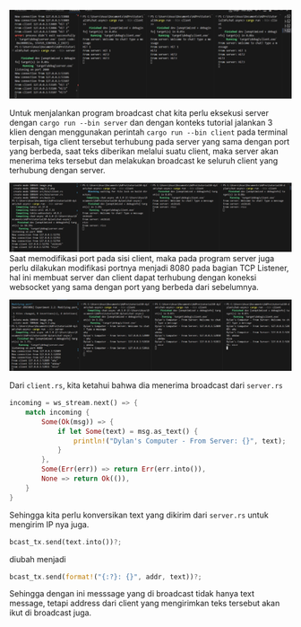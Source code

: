 ![alt text](img/2.1.png)

Untuk menjalankan program broadcast chat kita perlu eksekusi server dengan `cargo run --bin server` dan dengan konteks tutorial jalankan 3 klien dengan menggunakan perintah `cargo run --bin client` pada terminal terpisah, tiga client tersebut terhubung pada server yang sama dengan port yang berbeda, saat teks diberikan melalui suatu client, maka server akan menerima teks tersebut dan melakukan broadcast ke seluruh client yang terhubung dengan server.

![alt text](img/2.2.png)
Saat memodifikasi port pada sisi client, maka pada program server juga perlu dilakukan modifikasi portnya menjadi 8080 pada bagian TCP Listener, hal ini membuat server dan client dapat terhubung dengan koneksi websocket yang sama dengan port yang berbeda dari sebelumnya.

![alt text](img/2.3.png)




Dari `client.rs`, kita ketahui bahwa dia menerima broadcast dari `server.rs`
```rust
incoming = ws_stream.next() => {
    match incoming {
        Some(Ok(msg)) => {
            if let Some(text) = msg.as_text() {
                println!("Dylan's Computer - From Server: {}", text);
            }
        },
        Some(Err(err)) => return Err(err.into()),
        None => return Ok(()),
    }
}
```
Sehingga kita perlu konversikan text yang dikirim dari `server.rs` untuk mengirim IP nya juga.
``` rust
bcast_tx.send(text.into())?;
```

diubah menjadi

```rust
bcast_tx.send(format!("{:?}: {}", addr, text))?;
```

Sehingga dengan ini messsage yang di broadcast tidak hanya text message, tetapi address dari client yang mengirimkan teks tersebut akan ikut di broadcast juga.